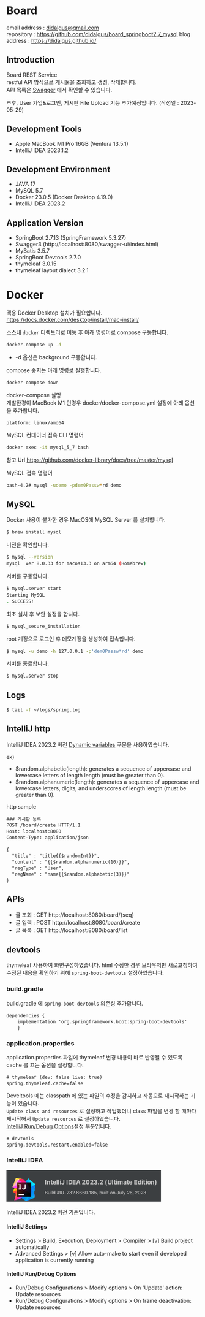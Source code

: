 # Board

email address : didalgus@gmail.com  
repository : https://github.com/didalgus/board_springboot2.7_mysql
blog address : https://didalgus.github.io/

## Introduction
Board REST Service  
restful API 방식으로 게시물을 조회하고 생성, 삭제합니다.  
API 목록은 [Swagger](http://localhost:8080/swagger-ui/index.html) 에서 확인할 수 있습니다. 

추후, User 가입&로그인, 게시판 File Upload 기능 추가예정입니다. (작성일 : 2023-05-29)

## Development Tools
- Apple MacBook M1 Pro 16GB (Ventura 13.5.1)
- IntelliJ IDEA 2023.1.2  

## Development Environment
- JAVA 17
- MySQL 5.7 
- Docker 23.0.5 (Docker Desktop 4.19.0)
- IntelliJ IDEA 2023.2 

## Application Version
- SpringBoot 2.7.13 (SpringFramework 5.3.27)
- Swagger3 (http://localhost:8080/swagger-ui/index.html)
- MyBatis 3.5.7
- SpringBoot Devtools 2.7.0
- thymeleaf 3.0.15
- thymeleaf layout dialect 3.2.1

# Docker 

맥용 Docker Desktop 설치가 필요합니다.  
https://docs.docker.com/desktop/install/mac-install/  

소스내 `docker` 디렉토리로 이동 후 아래 명령어로 compose 구동합니다.
```bash
docker-compose up -d 
```
* -d 옵션은 background 구동합니다.

compose 중지는 아래 명령로 실행합니다.
```bash
docker-compose down
```

docker-compose 설명   
개발환경이 MacBook M1 인경우 docker/docker-compose.yml 설정에 아래 옵션을 추가합니다.
```
platform: linux/amd64 
```

MySQL 컨테이너 접속 CLI 명령어  
```bash
docker exec -it mysql_5_7 bash
```
참고 Url https://github.com/docker-library/docs/tree/master/mysql  

MySQL 접속 명령어   
```bash
bash-4.2# mysql -udemo -pdem0Passw*rd demo  
```

## MySQL 

Docker 사용이 불가한 경우 MacOS에 MySQL Server 를 설치합니다. 
```bash
$ brew install mysql
```

버전을 확인합니다. 
```bash
$ mysql --version
mysql  Ver 8.0.33 for macos13.3 on arm64 (Homebrew)
```

서버를 구동합니다.
```bash
$ mysql.server start
Starting MySQL
. SUCCESS!
```
최초 설치 후 보안 설정을 합니다.
```bash
$ mysql_secure_installation
```

root 계정으로 로그인 후 데모계정을 생성하여 접속합니다.
```bash
$ mysql -u demo -h 127.0.0.1 -p'dem0Passw*rd' demo
```

서버를 종료합니다. 
```bash
$ mysql.server stop  
```


## Logs  
```bash
$ tail -f ~/logs/spring.log
```

## IntelliJ http 
IntelliJ IDEA 2023.2 버전 [Dynamic variables](https://www.jetbrains.com/help/idea/2023.2/exploring-http-syntax.html#dynamic-variables) 구문을 사용하였습니다.  

ex)
* $random.alphabetic(length): generates a sequence of uppercase and lowercase letters of length length (must be greater than 0). 
* $random.alphanumeric(length): generates a sequence of uppercase and lowercase letters, digits, and underscores of length length (must be greater than 0). 

http sample  
```
### 게시판 등록
POST /board/create HTTP/1.1
Host: localhost:8080
Content-Type: application/json

{
  "title" : "title{{$randomInt}}",
  "content" : "{{$random.alphanumeric(10)}}",
  "regType" : "User",
  "regName" : "name{{$random.alphabetic(3)}}"
}
```

## APIs 
- 글 조회 : GET http://localhost:8080/board/{seq}
- 글 입력 : POST http://localhost:8080/board/create
- 글 목록 : GET http://localhost:8080/board/list 

## devtools 

thymeleaf 사용하여 화면구성하였습니다. 
html 수정한 경우 브라우저만 새로고침하여 수정된 내용을 확인하기 위해 `spring-boot-devtools` 설정하였습니다. 

### build.gradle

build.gradle 에 `spring-boot-devtools` 의존성 추가합니다. 
```
dependencies {
    implementation 'org.springframework.boot:spring-boot-devtools'
    }
```
### application.properties

application.properties 파일에 thymeleaf 변경 내용이 바로 반영될 수 있도록 cache 를 끄는 옵션을 설정합니다. 
```
# thymeleaf (dev: false live: true)
spring.thymeleaf.cache=false
```

Develtools 에는 classpath 에 있는 파일의 수정을 감지하고 자동으로 재시작하는 기능이 있습니다.   
`Update class and resources` 로 설정하고 작업했더니 class 파일을 변경 할 때마다 재시작해서 `Update resources` 로 설정하였습니다.  
[IntelliJ Run/Debug Options](#intellij-run/debug-options)설정 부분입니다. 

```
# devtools
spring.devtools.restart.enabled=false
```

### IntelliJ IDEA 

![IntelliJ IDEA](src/main/resources/static/image/IntelliJ-version.png)

IntelliJ IDEA 2023.2 버전 기준입니다.   

#### IntelliJ Settings  
* Settings > Build, Execution, Deployment > Compiler > [v] Build project automatically
* Advanced Settings > [v] Allow auto-make to start even if developed application is currently running 

#### IntelliJ Run/Debug Options
* Run/Debug Configurations > Modify options > On 'Update' action: Update resources 
* Run/Debug Configurations > Modify options > On frame deactivation: Update resources 


